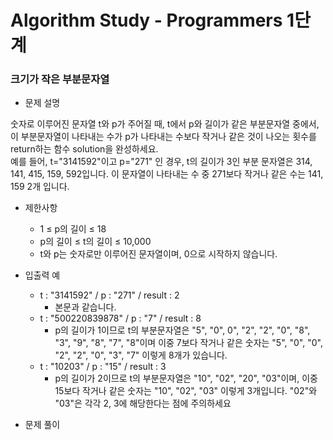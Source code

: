 # Algorithm Study - Programmers 1단계

### 크기가 작은 부분문자열

- 문제 설명

숫자로 이루어진 문자열 t와 p가 주어질 때, t에서 p와 길이가 같은 부분문자열 중에서, 이 부분문자열이 나타내는 수가 p가 나타내는 수보다 작거나 같은 것이 나오는 횟수를 return하는 함수 solution을 완성하세요.  
예를 들어, t="3141592"이고 p="271" 인 경우, t의 길이가 3인 부분 문자열은 314, 141, 415, 159, 592입니다. 이 문자열이 나타내는 수 중 271보다 작거나 같은 수는 141, 159 2개 입니다.

- 제한사항
    - 1 ≤ p의 길이 ≤ 18
    - p의 길이 ≤ t의 길이 ≤ 10,000
    - t와 p는 숫자로만 이루어진 문자열이며, 0으로 시작하지 않습니다.

- 입출력 예
    - t : "3141592"	/ p : "271" / result : 2
        - 본문과 같습니다.
    - t : "500220839878" / p : "7" / result : 8
        - p의 길이가 1이므로 t의 부분문자열은 "5", "0", 0", "2", "2", "0", "8", "3", "9", "8", "7", "8"이며 이중 7보다 작거나 같은 숫자는 "5", "0", "0", "2", "2", "0", "3", "7" 이렇게 8개가 있습니다.
    - t : "10203" / p : "15" / result : 3
        - p의 길이가 2이므로 t의 부분문자열은 "10", "02", "20", "03"이며, 이중 15보다 작거나 같은 숫자는 "10", "02", "03" 이렇게 3개입니다. "02"와 "03"은 각각 2, 3에 해당한다는 점에 주의하세요

- 문제 풀이

<!--
```py
def solution(t, p):
    cnt = 0
    for i in range(len(t)-len(p)+1):
        if int(t[i:i+len(p)]) <= int(p):
            cnt += 1
    return cnt
```
-->